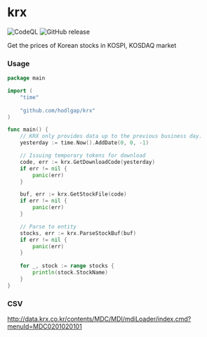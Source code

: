 # krx
![CodeQL](https://github.com/hodlgap/krx/actions/workflows/codeql.yml/badge.svg?branch=main&event=push)
![GitHub release](https://img.shields.io/github/v/release/hodlgap/krx?include_prereleases)

Get the prices of Korean stocks in KOSPI, KOSDAQ market

### Usage
```go
package main

import (
	"time"
	
	"github.com/hodlgap/krx"
)

func main() {
	// KRX only provides data up to the previous business day.
	yesterday := time.Now().AddDate(0, 0, -1)

	// Issuing temporary tokens for download
	code, err := krx.GetDownloadCode(yesterday)
	if err != nil {
		panic(err)
	}

	buf, err := krx.GetStockFile(code)
	if err != nil {
		panic(err)
	}

	// Parse to entity
	stocks, err := krx.ParseStockBuf(buf)
	if err != nil {
		panic(err)
	}
	
	for _, stock := range stocks {
        println(stock.StockName)
    }
}
```

### CSV
http://data.krx.co.kr/contents/MDC/MDI/mdiLoader/index.cmd?menuId=MDC0201020101
